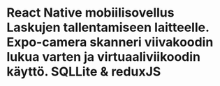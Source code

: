 # React Native mobiilisovellus Laskujen tallentamiseen laitteelle. Expo-camera skanneri viivakoodin lukua varten ja virtuaaliviikoodin käyttö. SQLLite & reduxJS
